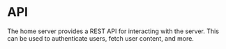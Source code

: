 # API

The home server provides a REST API for interacting with the server. This can be used to authenticate users, fetch user content, and more.
